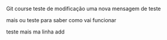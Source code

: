 Git course
teste de modificação
uma nova mensagem de teste

mais ou teste para saber como vai funcionar

teste mais ma linha add
